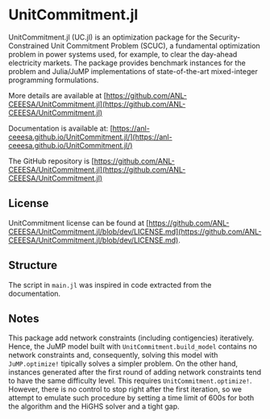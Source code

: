 # UnitCommitment.jl

UnitCommitment.jl (UC.jl) is an optimization package for the
Security-Constrained Unit Commitment Problem (SCUC), a fundamental optimization
problem in power systems used, for example, to clear the day-ahead electricity
markets. The package provides benchmark instances for the problem and Julia/JuMP
implementations of state-of-the-art mixed-integer programming formulations.

More details are available at [https://github.com/ANL-CEEESA/UnitCommitment.jl](https://github.com/ANL-CEEESA/UnitCommitment.jl)

Documentation is available at: [https://anl-ceeesa.github.io/UnitCommitment.jl/](https://anl-ceeesa.github.io/UnitCommitment.jl/)

The GitHub repository is [https://github.com/ANL-CEEESA/UnitCommitment.jl](https://github.com/ANL-CEEESA/UnitCommitment.jl)

## License

UnitCommitment license can be found at [https://github.com/ANL-CEEESA/UnitCommitment.jl/blob/dev/LICENSE.md](https://github.com/ANL-CEEESA/UnitCommitment.jl/blob/dev/LICENSE.md).

## Structure

The script in `main.jl` was inspired in code extracted from the documentation.

## Notes

This package add network constraints (including contigencies) iteratively.
Hence, the JuMP model built with `UnitCommitment.build_model` contains no
network constraints and, consequently, solving this model with
`JuMP.optimize!` tipically solves a simpler problem. On the other hand,
instances generated after the first round of adding network constraints
tend to have the same difficulty level. This requires
`UnitCommitment.optimize!`. However, there is no control to stop right after
the first iteration, so we attempt to emulate such procedure by setting a time
limit of 600s for both the algorithm and the HiGHS solver and a tight gap.